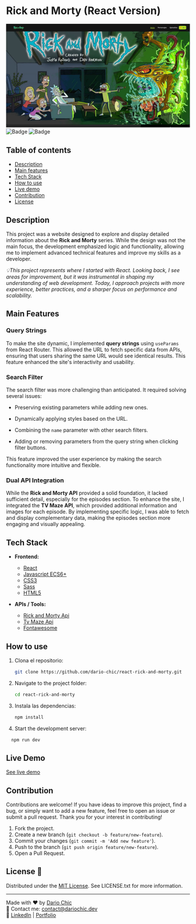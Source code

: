 
# Rick and Morty (React Version)


![Portada](https://raw.githubusercontent.com/dario-chic/react-rick-and-morty/refs/heads/main/banner.webp)
![Badge](https://img.shields.io/badge/Estado-Finalizado-brightgreen)
![Badge](https://img.shields.io/badge/Licencia-MIT-blue)
## Table of contents

- [Description](#description)
- [Main features](#main-features)
- [Tech Stack](#tech-stack)
- [How to use](#how-to-use)
- [Live demo](#live-demo)
- [Contribution](#contribution)
- [License](#license)

## Description

This project was a website designed to explore and display detailed information about the **Rick and Morty** series. While the design was not the main focus, the development emphasized logic and functionality, allowing me to implement advanced technical features and improve my skills as a developer.

_💡This project represents where I started with React. Looking back, I see areas for improvement, but it was instrumental in shaping my understanding of web development. Today, I approach projects with more experience, better practices, and a sharper focus on performance and scalability._

## Main Features

### Query Strings

To make the site dynamic, I implemented  **query strings**  using  `useParams`  from React Router. This allowed the URL to fetch specific data from APIs, ensuring that users sharing the same URL would see identical results. This feature enhanced the site's interactivity and usability.

### Search Filter

The search filter was more challenging than anticipated. It required solving several issues:
-   Preserving existing parameters while adding new ones.
    
-   Dynamically applying styles based on the URL.
    
-   Combining the  `name`  parameter with other search filters.
    
-   Adding or removing parameters from the query string when clicking filter buttons.
    

This feature improved the user experience by making the search functionality more intuitive and flexible.

### Dual API Integration

While the  **Rick and Morty API**  provided a solid foundation, it lacked sufficient detail, especially for the episodes section. To enhance the site, I integrated the  **TV Maze API**, which provided additional information and images for each episode. By implementing specific logic, I was able to fetch and display complementary data, making the episodes section more engaging and visually appealing.


## Tech Stack

- **Frontend:** 
	- [React](https://reactjs.org/)
	- [Javascript ECS6+](https://developer.mozilla.org/en-US/docs/Web/JavaScript)
	- [CSS3](https://developer.mozilla.org/en-US/docs/Web/CSS)
	- [Sass](https://sass-lang.com/)
	- [HTML5](https://developer.mozilla.org/en-US/docs/Web/HTML)
	
- **APIs / Tools:**
	- [Rick and Morty Api](https://rickandmortyapi.com/)
	- [Tv Maze Api](https://www.tvmaze.com/api)
	- [Fontawesome](https://fontawesome.com/)

## How to use

1. Clona el repositorio:
   ```bash
   git clone https://github.com/dario-chic/react-rick-and-morty.git
   ```
2. Navigate to the project folder:
   ```bash
   cd react-rick-and-morty
   ```
3. Instala las dependencias:
   ```bash
   npm install
   ```
4. Start the development server:
 ```bash
   npm run dev
   ```

## Live Demo

[See live demo](https://react-rick-and-morty-psi.vercel.app/)

## Contribution

Contributions are welcome! If you have ideas to improve this project, find a bug, or simply want to add a new feature, feel free to open an issue or submit a pull request. Thank you for your interest in contributing!

1. Fork the project.
2. Create a new branch (`git checkout -b feature/new-feature`).
3. Commit your changes (`git commit -m 'Add new feature'`).
4. Push to the branch (`git push origin feature/new-feature`).
5. Open a Pull Request.

## License 📜
Distributed under the [MIT License](https://opensource.org/licenses/MIT). See LICENSE.txt for more information.

---

Made with ❤️ by [Dario Chic](https://github.com/dario-chic)  
📧 Contact me: [contact@dariochic.dev](mailto:contact@dariochic.dev)  
🔗 [LinkedIn](https://www.linkedin.com/in/dariochic/) | [Portfolio](https://dariochic.dev)
